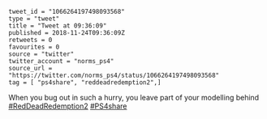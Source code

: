 ```
tweet_id = "1066264197498093568"
type = "tweet"
title = "Tweet at 09:36:09"
published = 2018-11-24T09:36:09Z
retweets = 0
favourites = 0
source = "twitter"
twitter_account = "norms_ps4"
source_url = "https://twitter.com/norms_ps4/status/1066264197498093568"
tag = [ "ps4share", "reddeadredemption2",]
```

When you bug out in such a hurry, you leave part of your modelling behind [#RedDeadRedemption2](/tags/reddeadredemption2/) [#PS4share](/tags/ps4share/)

<p class='image'><img src='https://mnf.m17s.net/2018/11/24/DswhoqrXgAUMVsA.jpg' alt=''></p>

